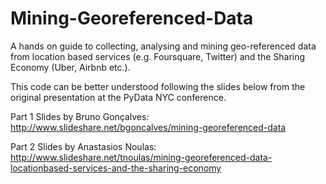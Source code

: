 # Mining-Georeferenced-Data
A hands on guide to collecting, analysing and mining geo-referenced data from location based services (e.g. Foursquare, Twitter) and the Sharing Economy (Uber, Airbnb etc.). 

This code can be better understood following the slides below from the original presentation at the PyData NYC conference.

Part 1 Slides by Bruno Gonçalves: http://www.slideshare.net/bgoncalves/mining-georeferenced-data 

Part 2 Slides by Anastasios Noulas: http://www.slideshare.net/tnoulas/mining-georeferenced-data-locationbased-services-and-the-sharing-economy
